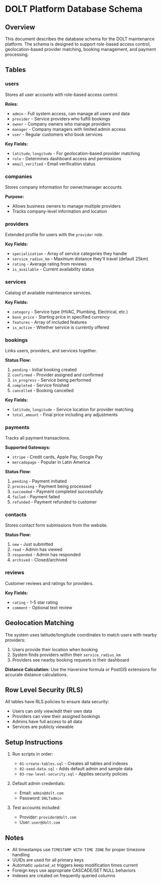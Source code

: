 # DOLT Platform Database Schema

## Overview

This document describes the database schema for the DOLT maintenance platform. The schema is designed to support role-based access control, geolocation-based provider matching, booking management, and payment processing.

## Tables

### users
Stores all user accounts with role-based access control.

**Roles:**
- `admin` - Full system access, can manage all users and data
- `provider` - Service providers who fulfill bookings
- `owner` - Company owners who manage providers
- `manager` - Company managers with limited admin access
- `user` - Regular customers who book services

**Key Fields:**
- `latitude`, `longitude` - For geolocation-based provider matching
- `role` - Determines dashboard access and permissions
- `email_verified` - Email verification status

### companies
Stores company information for owner/manager accounts.

**Purpose:**
- Allows business owners to manage multiple providers
- Tracks company-level information and location

### providers
Extended profile for users with the `provider` role.

**Key Fields:**
- `specialization` - Array of service categories they handle
- `service_radius_km` - Maximum distance they'll travel (default 25km)
- `rating` - Average rating from reviews
- `is_available` - Current availability status

### services
Catalog of available maintenance services.

**Key Fields:**
- `category` - Service type (HVAC, Plumbing, Electrical, etc.)
- `base_price` - Starting price in specified currency
- `features` - Array of included features
- `is_active` - Whether service is currently offered

### bookings
Links users, providers, and services together.

**Status Flow:**
1. `pending` - Initial booking created
2. `confirmed` - Provider assigned and confirmed
3. `in_progress` - Service being performed
4. `completed` - Service finished
5. `cancelled` - Booking cancelled

**Key Fields:**
- `latitude`, `longitude` - Service location for provider matching
- `total_amount` - Final price including any adjustments

### payments
Tracks all payment transactions.

**Supported Gateways:**
- `stripe` - Credit cards, Apple Pay, Google Pay
- `mercadopago` - Popular in Latin America

**Status Flow:**
1. `pending` - Payment initiated
2. `processing` - Payment being processed
3. `succeeded` - Payment completed successfully
4. `failed` - Payment failed
5. `refunded` - Payment refunded to customer

### contacts
Stores contact form submissions from the website.

**Status Flow:**
1. `new` - Just submitted
2. `read` - Admin has viewed
3. `responded` - Admin has responded
4. `archived` - Closed/archived

### reviews
Customer reviews and ratings for providers.

**Key Fields:**
- `rating` - 1-5 star rating
- `comment` - Optional text review

## Geolocation Matching

The system uses latitude/longitude coordinates to match users with nearby providers:

1. Users provide their location when booking
2. System finds providers within their `service_radius_km`
3. Providers see nearby booking requests in their dashboard

**Distance Calculation:**
Use the Haversine formula or PostGIS extensions for accurate distance calculations.

## Row Level Security (RLS)

All tables have RLS policies to ensure data security:

- Users can only view/edit their own data
- Providers can view their assigned bookings
- Admins have full access to all data
- Services are publicly viewable

## Setup Instructions

1. Run scripts in order:
   - `01-create-tables.sql` - Creates all tables and indexes
   - `02-seed-data.sql` - Adds default admin and sample data
   - `03-row-level-security.sql` - Applies security policies

2. Default admin credentials:
   - Email: `admin@dolt.com`
   - Password: `D0LTadmin`

3. Test accounts included:
   - Provider: `provider@dolt.com`
   - User: `user@dolt.com`

## Notes

- All timestamps use `TIMESTAMP WITH TIME ZONE` for proper timezone handling
- UUIDs are used for all primary keys
- Automatic `updated_at` triggers keep modification times current
- Foreign keys use appropriate CASCADE/SET NULL behaviors
- Indexes are created on frequently queried columns
